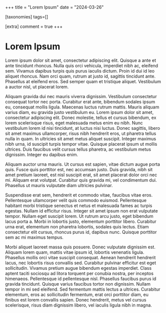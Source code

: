 +++
title = "Lorem Ipsum"
date = "2024-03-26"

[taxonomies]
tags=[]


[extra]
comment = true
+++

# Lorem Ipsum

Lorem ipsum dolor sit amet, consectetur adipiscing elit. Quisque a ante et ante tincidunt rhoncus. Nulla quis orci vehicula, imperdiet nibh ac, eleifend sem. Vivamus dapibus turpis quis purus iaculis dictum. Proin id dui id leo aliquet rhoncus. Nam orci quam, rutrum at justo id, sagittis tincidunt ante. Phasellus at eleifend eros. Sed semper quam et tristique aliquet. Vestibulum a auctor nisl, ut placerat lorem.

Aliquam gravida dui nec mauris viverra dignissim. Vestibulum consectetur consequat tortor nec porta. Curabitur erat ante, bibendum sodales ipsum eu, consequat mollis ligula. Maecenas luctus rutrum mattis. Mauris aliquam varius diam, eu gravida justo vestibulum eu. Lorem ipsum dolor sit amet, consectetur adipiscing elit. Donec molestie, tellus et cursus bibendum, ex lorem scelerisque risus, eget malesuada metus enim eu nibh. Nunc vestibulum lorem id nisi tincidunt, at luctus nisi luctus. Donec sagittis, libero sit amet maximus ullamcorper, risus nibh hendrerit eros, ut pharetra tellus nulla in quam. In ultricies sit amet metus aliquet suscipit. Integer maximus nibh urna, id suscipit turpis tempor vitae. Quisque placerat ipsum ut mollis ultrices. Duis faucibus velit cursus tellus pharetra, ac vestibulum metus dignissim. Integer eu dapibus enim.

Aliquam auctor urna mauris. Ut cursus est sapien, vitae dictum augue porta quis. Fusce quis porttitor est, nec accumsan justo. Duis gravida, nibh sit amet pretium laoreet, est nisl suscipit erat, sit amet placerat dolor orci nec mi. Aliquam erat volutpat. Curabitur quis gravida mi, vel condimentum dui. Phasellus ut mauris vulputate diam ultricies pulvinar.

Suspendisse erat sem, hendrerit et commodo vitae, faucibus vitae eros. Pellentesque ullamcorper velit quis commodo euismod. Pellentesque habitant morbi tristique senectus et netus et malesuada fames ac turpis egestas. Nullam id efficitur risus. Integer sit amet ipsum non erat vulputate tempor. Nullam eget suscipit lorem. Ut rutrum arcu justo, eget bibendum lacus porta a. Morbi in lobortis justo, elementum porttitor libero. Curabitur urna erat, elementum non pharetra lobortis, sodales quis lectus. Etiam consectetur elit cursus, rhoncus purus id, dapibus nunc. Quisque porttitor sem ac mi maximus tempus.

Morbi aliquet laoreet massa quis posuere. Donec vulputate dignissim est. Aliquam lorem quam, mattis vitae ipsum id, lobortis venenatis ligula. Phasellus mollis orci vitae suscipit consequat. Aenean hendrerit hendrerit lacus, nec lobortis risus convallis sed. Curabitur pulvinar efficitur est eget sollicitudin. Vivamus pretium augue bibendum egestas imperdiet. Class aptent taciti sociosqu ad litora torquent per conubia nostra, per inceptos himenaeos. Pellentesque id pellentesque nisl. Phasellus faucibus purus id gravida tincidunt. Quisque varius faucibus tortor non dignissim. Nullam tempor in mi sed eleifend. Sed fermentum mattis lectus a ultrices. Curabitur elementum, eros ac sollicitudin fermentum, erat orci porttitor diam, eu finibus est lorem convallis sapien. Donec hendrerit, metus vel cursus scelerisque, risus diam dignissim libero, vel iaculis ligula nibh in magna.